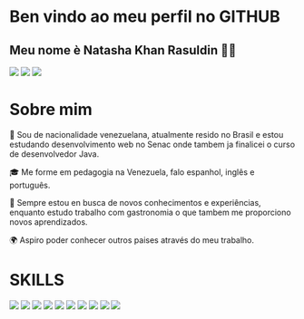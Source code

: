 # Ben vindo ao meu perfil no GITHUB
## Meu nome è Natasha Khan Rasuldin 👋🏻
<img src="https://camo.githubusercontent.com/adbb660248734d6ae97100c10a1a2f703ef7e25abd56398e6d4fc41a2014c53c/68747470733a2f2f6769746875622d726561646d652d73746174732e76657263656c2e6170702f6170693f757365726e616d653d6e6174617368616b72267468656d653d7368616465732d6f662d707572706c652673686f775f69636f6e733d7472756526686964655f626f726465723d66616c736526636f756e745f707269766174653d74727565"/>
<img src="https://camo.githubusercontent.com/1571745890fe987d97a884329a10ab2d22a7af6fcab0e01dbc26e31e4886fe72/68747470733a2f2f6769746875622d726561646d652d73747265616b2d73746174732e6865726f6b756170702e636f6d2f3f757365723d6e6174617368616b72267468656d653d7368616465732d6f662d707572706c6526686964655f626f726465723d66616c7365"/>
<img src="https://camo.githubusercontent.com/a467cbf7c93b55af783afabf27c4c2f07736d27d9fb6ee5e0c11c817d77a5bc7/68747470733a2f2f6769746875622d726561646d652d73746174732e76657263656c2e6170702f6170692f746f702d6c616e67732f3f757365726e616d653d6e6174617368616b72267468656d653d7368616465732d6f662d707572706c652673686f775f69636f6e733d7472756526686964655f626f726465723d66616c7365266c61796f75743d636f6d70616374"/>

# Sobre mim
🙂 Sou de nacionalidade venezuelana, atualmente resido no Brasil e estou estudando desenvolvimento web no Senac onde tambem ja finalicei o curso de desenvolvedor Java.
</DIV>

🎓 Me forme em pedagogia na Venezuela, falo espanhol, inglês e português. 

</DIV>

🌟 Sempre estou en busca de novos conhecimentos e experiências, enquanto estudo trabalho com gastronomia o que tambem me proporciono novos aprendizados. 

</DIV>

🌍 Aspiro poder conhecer outros paises através do meu trabalho.

# SKILLS
</DIV>
<img src="https://img.shields.io/badge/PostgreSQL-316192?style=for-the-badge&logo=postgresql&logoColor=white"/>
<img src="https://img.shields.io/badge/MySQL-005C84?style=for-the-badge&logo=mysql&logoColor=white"/>
<img src="https://img.shields.io/badge/Java-ED8B00?style=for-the-badge&logo=openjdk&logoColor=white"/>
</DIV>
<img src="https://img.shields.io/badge/Microsoft_Word-2B579A?style=for-the-badge&logo=microsoft-word&logoColor=white"/>
</DIV>
<img src="https://img.shields.io/badge/Microsoft_Excel-217346?style=for-the-badge&logo=microsoft-excel&logoColor=white"/>
</DIV>
<img src="https://img.shields.io/badge/Microsoft_PowerPoint-B7472A?style=for-the-badge&logo=microsoft-powerpoint&logoColor=white"/>
</DIV>
<img src="https://img.shields.io/badge/LibreOffice-18A303?style=for-the-badge&logo=LibreOffice&logoColor=white"/>
</DIV>
<img src="https://img.shields.io/badge/Bitcoin-000000?style=for-the-badge&logo=bitcoin&logoColor=white"/>
</DIV>
<img src="https://img.shields.io/badge/Bitcoin%20Cash-0AC18E?style=for-the-badge&logo=Bitcoin%20Cash&logoColor=white"/>
</DIV>
<img src="https://img.shields.io/badge/Binance-FCD535?style=for-the-badge&logo=binance&logoColor=white"/>



